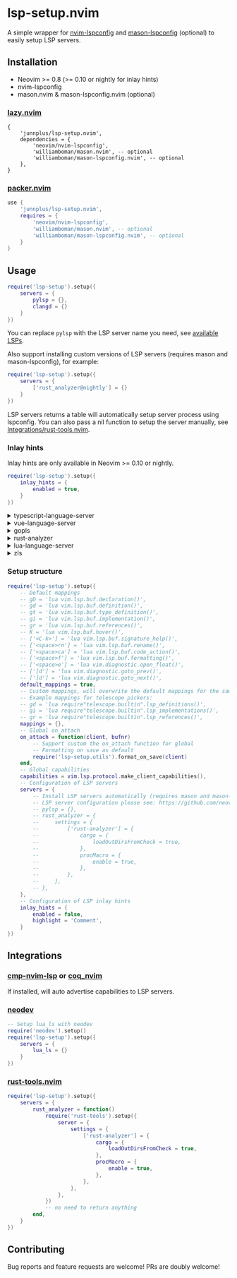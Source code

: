 # lsp-setup.nvim

A simple wrapper for [nvim-lspconfig](https://github.com/neovim/nvim-lspconfig) and [mason-lspconfig](https://github.com/williamboman/mason-lspconfig.nvim) (optional) to easily setup LSP servers.

## Installation

- Neovim >= 0.8 (>= 0.10 or nightly for inlay hints)
- nvim-lspconfig
- mason.nvim & mason-lspconfig.nvim (optional)

### [lazy.nvim](https://github.com/folke/lazy.nvim)

```
{
    'junnplus/lsp-setup.nvim',
    dependencies = {
        'neovim/nvim-lspconfig',
        'williamboman/mason.nvim', -- optional
        'williamboman/mason-lspconfig.nvim', -- optional
    },
}
```

### [packer.nvim](https://github.com/wbthomason/packer.nvim)

```lua
use {
    'junnplus/lsp-setup.nvim',
    requires = {
        'neovim/nvim-lspconfig',
        'williamboman/mason.nvim', -- optional
        'williamboman/mason-lspconfig.nvim', -- optional
    }
}
```

## Usage

```lua
require('lsp-setup').setup({
    servers = {
        pylsp = {},
        clangd = {}
    }
})
```

You can replace `pylsp` with the LSP server name you need, see [available LSPs](https://github.com/williamboman/mason-lspconfig.nvim#available-lsp-servers).

Also support installing custom versions of LSP servers (requires mason and mason-lspconfig), for example:

```lua
require('lsp-setup').setup({
    servers = {
        ['rust_analyzer@nightly'] = {}
    }
})
```

LSP servers returns a table will automatically setup server process using lspconfig. You can also pass a nil function to setup the server manually, see [Integrations/rust-tools.nvim](#rust-toolsnvim).

### Inlay hints

Inlay hints are only available in Neovim >= 0.10 or nightly.

```lua
require('lsp-setup').setup({
    inlay_hints = {
        enabled = true,
    }
})
```

<details>
<summary>typescript-language-server</summary>
https://github.com/typescript-language-server/typescript-language-server#inlay-hints-textdocumentinlayhint

```lua
require('lsp-setup').setup({
    servers = {
        tsserver = {
            settings = {
                typescript = {
                    inlayHints = {
                        includeInlayParameterNameHints = 'all',
                        includeInlayParameterNameHintsWhenArgumentMatchesName = false,
                        includeInlayFunctionParameterTypeHints = true,
                        includeInlayVariableTypeHints = true,
                        includeInlayVariableTypeHintsWhenTypeMatchesName = false,
                        includeInlayPropertyDeclarationTypeHints = true,
                        includeInlayFunctionLikeReturnTypeHints = true,
                        includeInlayEnumMemberValueHints = true,
                    }
                },
            }
        },
    }
})
```
</details>

<details>
<summary>vue-language-server</summary>

```lua
require('lsp-setup').setup({
    servers = {
        volar = {
            settings = {
                typescript = {
                    inlayHints = {
                        enumMemberValues = {
                            enabled = true,
                        },
                        functionLikeReturnTypes = {
                            enabled = true,
                        },
                        propertyDeclarationTypes = {
                            enabled = true,
                        },
                        parameterTypes = {
                            enabled = true,
                            suppressWhenArgumentMatchesName = true,
                        },
                        variableTypes = {
                            enabled = true,
                        },
                    }
                },
            }
        }
    }
})
```
</details>

<details>
<summary>gopls</summary>
https://github.com/golang/tools/blob/master/gopls/doc/inlayHints.md

```lua
require('lsp-setup').setup({
    servers = {
        gopls = {
            settings = {
                gopls = {
                    hints = {
                        rangeVariableTypes = true,
                        parameterNames = true,
                        constantValues = true,
                        assignVariableTypes = true,
                        compositeLiteralFields = true,
                        compositeLiteralTypes = true,
                        functionTypeParameters = true,
                    },
                },
            },
        },
    }
})
```
</details>

<details>
<summary>rust-analyzer</summary>
https://github.com/simrat39/rust-tools.nvim/wiki/Server-Configuration-Schema

```lua
require('lsp-setup').setup({
    servers = {
        rust_analyzer = {
            settings = {
                ['rust-analyzer'] = {
                    inlayHints = {
                        bindingModeHints = {
                            enable = false,
                        },
                        chainingHints = {
                            enable = true,
                        },
                        closingBraceHints = {
                            enable = true,
                            minLines = 25,
                        },
                        closureReturnTypeHints = {
                            enable = 'never',
                        },
                        lifetimeElisionHints = {
                            enable = 'never',
                            useParameterNames = false,
                        },
                        maxLength = 25,
                        parameterHints = {
                            enable = true,
                        },
                        reborrowHints = {
                            enable = 'never',
                        },
                        renderColons = true,
                        typeHints = {
                            enable = true,
                            hideClosureInitialization = false,
                            hideNamedConstructor = false,
                        },
                    }
                },
            },
        },
    }
})
```
</details>

<details>
<summary>
lua-language-server
</summary>
https://github.com/LuaLS/lua-language-server/wiki/Settings#hint

```lua
require('lsp-setup').setup({
    servers = {
        lua_ls = {
            settings = {
                Lua = {
                    hint = {
                        enable = false,
                        arrayIndex = "Auto",
                        await = true,
                        paramName = "All",
                        paramType = true,
                        semicolon = "SameLine",
                        setType = false,
                    },
                },
            },
        },
    }
})
```
</details>

<details>
<summary>zls</summary>
https://github.com/zigtools/zls

```lua
require('lsp-setup').setup({
    servers = {
        zls = {
            settings = {
                zls = {
                    enable_inlay_hints = true,
                    inlay_hints_show_builtin = true,
                    inlay_hints_exclude_single_argument = true,
                    inlay_hints_hide_redundant_param_names = false,
                    inlay_hints_hide_redundant_param_names_last_token = false,
                }
            }
        },
    }
})
```
</details>

### Setup structure

```lua
require('lsp-setup').setup({
    -- Default mappings
    -- gD = 'lua vim.lsp.buf.declaration()',
    -- gd = 'lua vim.lsp.buf.definition()',
    -- gt = 'lua vim.lsp.buf.type_definition()',
    -- gi = 'lua vim.lsp.buf.implementation()',
    -- gr = 'lua vim.lsp.buf.references()',
    -- K = 'lua vim.lsp.buf.hover()',
    -- ['<C-k>'] = 'lua vim.lsp.buf.signature_help()',
    -- ['<space>rn'] = 'lua vim.lsp.buf.rename()',
    -- ['<space>ca'] = 'lua vim.lsp.buf.code_action()',
    -- ['<space>f'] = 'lua vim.lsp.buf.formatting()',
    -- ['<space>e'] = 'lua vim.diagnostic.open_float()',
    -- ['[d'] = 'lua vim.diagnostic.goto_prev()',
    -- [']d'] = 'lua vim.diagnostic.goto_next()',
    default_mappings = true,
    -- Custom mappings, will overwrite the default mappings for the same key
    -- Example mappings for telescope pickers:
    -- gd = 'lua require"telescope.builtin".lsp_definitions()',
    -- gi = 'lua require"telescope.builtin".lsp_implementations()',
    -- gr = 'lua require"telescope.builtin".lsp_references()',
    mappings = {},
    -- Global on_attach
    on_attach = function(client, bufnr)
        -- Support custom the on_attach function for global
        -- Formatting on save as default
        require('lsp-setup.utils').format_on_save(client)
    end,
    -- Global capabilities
    capabilities = vim.lsp.protocol.make_client_capabilities(),
    -- Configuration of LSP servers 
    servers = {
        -- Install LSP servers automatically (requires mason and mason-lspconfig)
        -- LSP server configuration please see: https://github.com/neovim/nvim-lspconfig/blob/master/doc/server_configurations.md
        -- pylsp = {},
        -- rust_analyzer = {
        --     settings = {
        --         ['rust-analyzer'] = {
        --             cargo = {
        --                 loadOutDirsFromCheck = true,
        --             },
        --             procMacro = {
        --                 enable = true,
        --             },
        --         },
        --     },
        -- },
    },
    -- Configuration of LSP inlay hints
    inlay_hints = {
        enabled = false,
        highlight = 'Comment',
    }
})
```

## Integrations

### [cmp-nvim-lsp](https://github.com/hrsh7th/cmp-nvim-lsp) or [coq_nvim](https://github.com/ms-jpq/coq_nvim)

If installed, will auto advertise capabilities to LSP servers.

### [neodev](https://github.com/folke/neodev.nvim)

```lua
-- Setup lua_ls with neodev
require('neodev').setup()
require('lsp-setup').setup({
    servers = {
        lua_ls = {}
    }
})
```
### [rust-tools.nvim](https://github.com/simrat39/rust-tools.nvim)

```lua
require('lsp-setup').setup({
    servers = {
        rust_analyzer = function()
            require('rust-tools').setup({
                server = {
                    settings = {
                        ['rust-analyzer'] = {
                            cargo = {
                                loadOutDirsFromCheck = true,
                            },
                            procMacro = {
                                enable = true,
                            },
                        },
                    },
                },
            })
            -- no need to return anything
        end,
    }
})
```

## Contributing

Bug reports and feature requests are welcome! PRs are doubly welcome!

